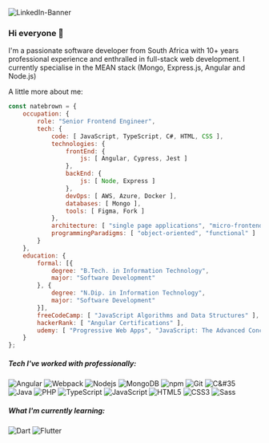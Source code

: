 ![LinkedIn-Banner](https://user-images.githubusercontent.com/31903179/190400468-25eb84f4-70e6-4e83-ade5-d854d9a60ddf.jpeg)

### Hi everyone 👋

I'm a passionate software developer from South Africa with 10+ years professional experience and enthralled in full-stack web development.
I currently specialise in the MEAN stack (Mongo, Express.js, Angular and Node.js)

A little more about me:

```javascript
const natebrown = {
    occupation: {
        role: "Senior Frontend Engineer",
        tech: {
            code: [ JavaScript, TypeScript, C#, HTML, CSS ],
            technologies: {
                frontEnd: {
                    js: [ Angular, Cypress, Jest ]
                },
                backEnd: {
                    js: [ Node, Express ]
                },
                devOps: [ AWS, Azure, Docker ],
                databases: [ Mongo ],
                tools: [ Figma, Fork ]
            },
            architecture: [ "single page applications", "micro-frontends", "progressive web applications", "backend-for-frontend" ],
            programmingParadigms: [ "object-oriented", "functional" ]
        }
    },
    education: {
        formal: [{
            degree: "B.Tech. in Information Technology",
            major: "Software Development"
        }, {
            degree: "N.Dip. in Information Technology",
            major: "Software Development"
        }],
        freeCodeCamp: [ "JavaScript Algorithms and Data Structures" ],
        hackerRank: [ "Angular Certifications" ],
        udemy: [ "Progressive Web Apps", "JavaScript: The Advanced Concepts" ]
    }
};
```

##### Tech I've worked with professionally:

![Angular](https://img.shields.io/badge/Angular-DD0031?style=for-the-badge&logo=angular&logoColor=white)
![Webpack](https://img.shields.io/badge/Webpack-8DD6F9?style=for-the-badge&logo=webpack&logoColor=white)
![Nodejs](https://img.shields.io/badge/Nodejs-DD0031?style=for-the-badge&logo=Node.js&logoColor=white)
![MongoDB](https://img.shields.io/badge/MongoDB-13aa52?style=for-the-badge&logo=mongodb&logoColor=white)
![npm](https://img.shields.io/badge/npm-%23323330.svg?style=for-the-badge&logo=npm&logoColor=white)
![Git](https://img.shields.io/badge/Git-F05032?style=for-the-badge&logo=git&logoColor=white)
![C&#35](https://img.shields.io/badge/CSharp-13aa52?style=for-the-badge&logo=csharp&logoColor=white)
![Java](https://img.shields.io/badge/Java-5382a1?style=for-the-badge&logo=java&logoColor=white)
![PHP](https://img.shields.io/badge/PHP-232531?style=for-the-badge&logo=php&logoColor=8993be)
![TypeScript](https://img.shields.io/badge/TypeScript-007ACC?style=for-the-badge&logo=typescript&logoColor=white)
![JavaScript](https://img.shields.io/badge/javascript-%23323330.svg?style=for-the-badge&logo=javascript&logoColor=%23F7DF1E)
![HTML5](https://img.shields.io/badge/HTML5-E34F26?style=for-the-badge&logo=html5&logoColor=white)
![CSS3](https://img.shields.io/badge/CSS3-E34F26?style=for-the-badge&logo=css3&logoColor=white)
![Sass](https://img.shields.io/badge/Sass-CC6699?style=for-the-badge&logo=sass&logoColor=white)

##### What I'm currently learning:

![Dart](https://img.shields.io/badge/dart-%230175C2.svg?style=for-the-badge&logo=dart&logoColor=white)
![Flutter](https://img.shields.io/badge/Flutter-%2302569B.svg?style=for-the-badge&logo=Flutter&logoColor=white)
